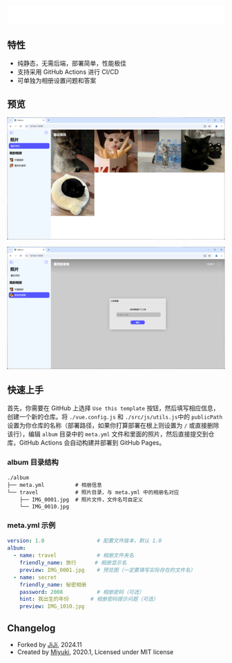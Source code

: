 ![](./assets/logo.svg)

## 特性

- 纯静态，无需后端，部署简单，性能极佳
- 支持采用 GitHub Actions 进行 CI/CD
- 可单独为相册设置问题和答案

## 预览

![](./assets/preview.png)

![](./assets/need_password.png)

## 快速上手

首先，你需要在 GitHub 上选择 `Use this template` 按钮，然后填写相应信息，创建一个新的仓库。将 `./vue.config.js` 和 `./src/js/utils.js`中的 `publicPath` 设置为你仓库的名称（部署路径，如果你打算部署在根上则设置为 `/` 或直接删除该行），编辑 `album` 目录中的 `meta.yml` 文件和里面的照片，然后直接提交到仓库，GitHub Actions 会自动构建并部署到 GitHub Pages。

### album 目录结构

```
./album
├── meta.yml          # 相册信息
└── travel            # 照片目录，与 meta.yml 中的相册名对应
    ├── IMG_0001.jpg  # 照片文件，文件名可自定义
    └── IMG_0010.jpg
```

### meta.yml 示例

```yaml
version: 1.0                 # 配置文件版本，默认 1.0
album:
  - name: travel             # 相册文件夹名
    friendly_name: 旅行      # 相册显示名
    preview: IMG_0001.jpg    # 预览图（一定要填写实际存在的文件名）
  - name: secret
    friendly_name: 秘密相册
    password: 2008           # 相册密码（可选）
    hint: 我出生的年份       # 相册密码提示问题（可选）
    preview: IMG_1010.jpg
```

## Changelog

- Forked by [JiJi](https://github.com/mmdjiji), 2024.11
- Created by [Miyuki](https://github.com/acane77), 2020.1, Licensed under MIT license
